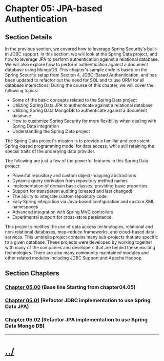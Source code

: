 # Chapter 05: JPA-based Authentication


## Section Details

In the previous section, we covered how to leverage Spring Security's built-in JDBC
support. In this section, we will look at the Spring Data project, and how to leverage JPA to
perform authentication against a relational database. We will also explore how to perform
authentication against a document database using MongoDB. This chapter's sample code is
based on the Spring Security setup from Section 4, JDBC-Based Authentication, and has
been updated to refactor out the need for SQL and to use ORM for all database interactions.
During the course of this chapter, we will cover the following topics:

* Some of the basic concepts related to the Spring Data project
* Utilizing Spring Data JPA to authenticate against a relational database
* Utilizing Spring Data MongoDB to authenticate against a document database
* How to customize Spring Security for more flexibility when dealing with Spring Data integration
* Understanding the Spring Data project

The Spring Data project's mission is to provide a familiar and consistent Spring-based
programming model for data access, while still retaining the special traits of the underlying
data provider.

The following are just a few of the powerful features in this Spring Data project:

* Powerful repository and custom object-mapping abstractions
* Dynamic query derivation from repository method names
* Implementation of domain base classes, providing basic properties
* Support for transparent auditing (created and last changed)
* The ability to integrate custom repository code
* Easy Spring integration via Java-based configuration and custom XML namespaces
* Advanced integration with Spring MVC controllers
* Experimental support for cross-store persistence

This project simplifies the use of data access technologies, relational and non-relational
databases, map-reduce frameworks, and cloud-based data services. This umbrella project
contains many sub-projects that are specific to a given database. These projects were
developed by working together with many of the companies and developers that are
behind these exciting technologies. There are also many community maintained modules
and other related modules including JDBC Support and Apache Hadoop.

## Section Chapters

### [Chapter 05.00](./chapter05.00/README.md) (Base line Starting from chapter04.05)

### [Chapter 05.01](./chapter05.01/README.md) (Refactor JDBC implementation to use Spring Data JPA)

### [Chapter 05.02](./chapter05.02/README.md) (Refactor JPA implementation to use Spring Data Mongo DB)

---

# [../](../README.md)
